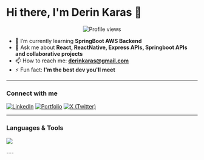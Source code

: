 # Hi there, I'm Derin Karas 👋

<p align="center">
  <img src="https://komarev.com/ghpvc/?username=derinkaras&style=for-the-badge&color=blueviolet" alt="Profile views"/>
</p>

- 🌱 I’m currently learning **SpringBoot AWS Backend**
- 💬 Ask me about **React, ReactNative, Express APIs, Springboot APIs and collaborative projects**
- 📫 How to reach me: **derinkaras@gmail.com**
- ⚡ Fun fact: **I'm the best dev you'll meet**
<!-- 🤖 I’m currently working on ****-->

---

### Connect with me
[![LinkedIn](https://img.shields.io/badge/LinkedIn-0A66C2?logo=linkedin&logoColor=white&style=for-the-badge)](https://www.linkedin.com/in/YOUR_LINKEDIN_SLUG/)
[![Portfolio](https://img.shields.io/badge/Portfolio-000?style=for-the-badge&logo=vercel&logoColor=white)](https://YOUR_PORTFOLIO_URL)
[![X (Twitter)](https://img.shields.io/badge/X-000?style=for-the-badge&logo=x&logoColor=white)](https://x.com/YOUR_HANDLE)

---

### Languages & Tools
<!-- Quick, clean icons via skillicons.dev → edit the list to match your stack -->
<p>
<img src="https://skillicons.dev/icons?i=ts,js,react,reactnative,express,python,html,css,tailwind,java,c,aws,spring,sql,mysql,sqlite,git,github,&perline=8"/>
</p>
---

